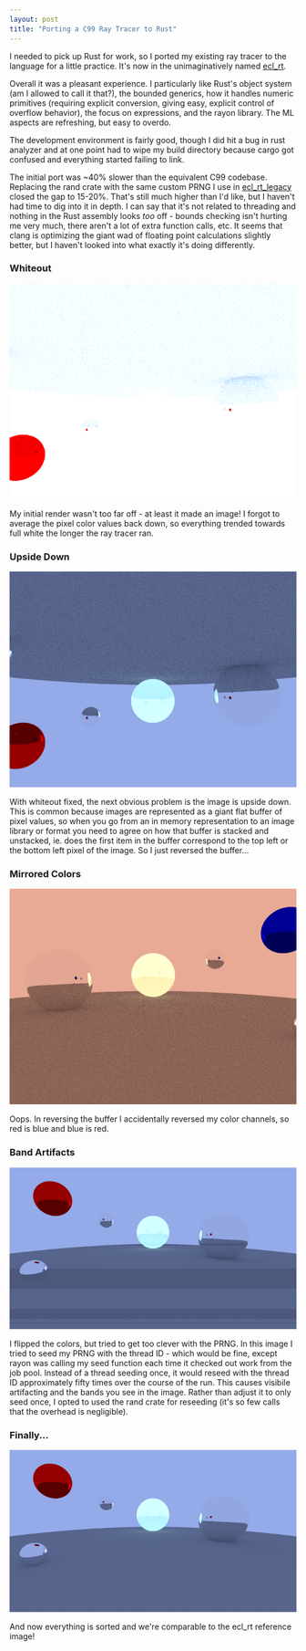 ```yaml
---
layout: post
title: "Porting a C99 Ray Tracer to Rust"
---
```


I needed to pick up Rust for work, so I ported my existing ray tracer to the
language for a little practice. It's now in the unimaginatively named
[ecl_rt](https://github.com/elindsey/ecl_rrt).

Overall it was a pleasant experience. I particularly like Rust's object system
(am I allowed to call it that?), the bounded generics, how it handles numeric
primitives (requiring explicit conversion, giving easy, explicit control of
overflow behavior), the focus on expressions, and the rayon library. The
ML aspects are refreshing, but easy to overdo.

The development environment is fairly good, though I did hit a bug in rust
analyzer and at one point had to wipe my build directory because cargo got
confused and everything started failing to link.

The initial port was ~40% slower than the equivalent C99 codebase. Replacing
the rand crate with the same custom PRNG I use in
[ecl_rt_legacy](https://github.com/elindsey/ecl_rt_legacy) closed the gap to 15-20%. That's
still much higher than I'd like, but I haven't had time to dig into it in
depth. I can say that it's not related to threading and nothing in the Rust
assembly looks _too_ off - bounds checking isn't hurting me very much, there
aren't a lot of extra function calls, etc. It seems that clang is optimizing
the giant wad of floating point calculations slightly better, but I haven't
looked into what exactly it's doing differently.

### Whiteout
![](/assets/images/rrt/2.png)

My initial render wasn't too far off - at least it made an image! I forgot to average the pixel color values back down, so everything trended towards full white the longer the ray tracer ran.

### Upside Down
![](/assets/images/rrt/3.png)

With whiteout fixed, the next obvious problem is the image is upside down. This is common because images are represented as a giant flat buffer of pixel values, so when you go from an in memory representation to an image library or format you need to agree on how that buffer is stacked and unstacked, ie. does the first item in the buffer correspond to the top left or the bottom left pixel of the image. So I just reversed the buffer...

### Mirrored Colors
![](/assets/images/rrt/4.png)

Oops. In reversing the buffer I accidentally reversed my color channels, so red is blue and blue is red.

### Band Artifacts
![](/assets/images/rrt/bad1.png)

I flipped the colors, but tried to get too clever with the PRNG. In this image I tried to seed my PRNG with the thread ID - which would be fine, except rayon was calling my seed function each time it checked out work from the job pool. Instead of a thread seeding once, it would reseed with the thread ID approximately fifty times over the course of the run. This causes visibile artifacting and the bands you see in the image. Rather than adjust it to only seed once, I opted to used the rand crate for reseeding (it's so few calls that the overhead is negligible).

### Finally...
![](/assets/images/rrt/5.png)

And now everything is sorted and we're comparable to the ecl_rt reference image!

